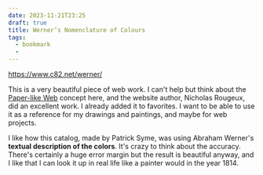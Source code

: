 ```yaml
---
date: 2023-11-21T23:25
draft: true
title: Werner’s Nomenclature of Colours
tags:
  - bookmark
  - 
---
```


https://www.c82.net/werner/

This is a very beautiful piece of web work. I can't help but think about the [Paper-like Web](paper-like_web.md) concept here, and the website author, Nicholas Rougeux, did an excellent work. I already added it to favorites. I want to be able to use it as a reference for my drawings and paintings, and maybe for web projects.

I like how this catalog, made by Patrick Syme, was using Abraham Werner's **textual description of the colors**. It's crazy to think about the accuracy. There's certainly a huge error margin but the result is beautiful anyway, and I like that I can look it up in real life like a painter would in the year 1814.